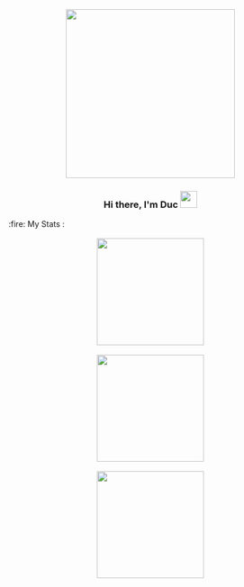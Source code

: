 <div id="header" align="center">
  <img src="https://media.giphy.com/media/lTRuG1F4VZ3LHMpXY2/giphy.gif" width="300"/>
</div>

<h3 align="center">
  Hi there, I'm Duc
  <img src="https://media.giphy.com/media/hvRJCLFzcasrR4ia7z/giphy.gif" width="30px"/>
</h3>
<!-- 
<h1 align="center">
  <img src="https://media.giphy.com/media/1BjW0LNnhSyurA6Xw8/giphy.gif" width="30px"/>
</h1>
-->
:fire: My Stats :
<br />
<br />
<div align="center">
    <img height="190" src="https://github-readme-stats.vercel.app/api?username=ducBird&show_icons=true&theme=radical" />
    <br />
    <br />
    <img height="190" src="https://streak-stats.demolab.com/?user=ducBird&theme=radical" />
<div/>
<br />
<div align="center">
    <img height="190" src="https://github-readme-stats.vercel.app/api/top-langs/?username=ducBird&layout=compact&theme=radical" />
<div/>

  
